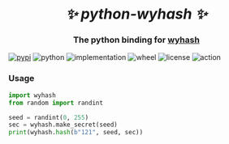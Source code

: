 <h1 align="center"><i>✨ python-wyhash ✨ </i></h1>

<h3 align="center">The python binding for <a href="https://github.com/wangyi-fudan/wyhash">wyhash</a> </h3>



[![pypi](https://img.shields.io/pypi/v/wyhash.svg)](https://pypi.org/project/wyhash/)
![python](https://img.shields.io/pypi/pyversions/wyhash)
![implementation](https://img.shields.io/pypi/implementation/wyhash)
![wheel](https://img.shields.io/pypi/wheel/wyhash)
![license](https://img.shields.io/github/license/synodriver/python-wyhash.svg)
![action](https://img.shields.io/github/workflow/status/synodriver/python-wyhash/build%20wheel)


### Usage

```python
import wyhash
from random import randint

seed = randint(0, 255)
sec = wyhash.make_secret(seed)
print(wyhash.hash(b"121", seed, sec))
```